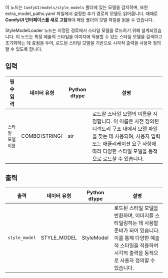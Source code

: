 이 노드는 `ComfyUI/models/style_models` 폴더에 있는 모델을 감지하며,
또한 extra_model_paths.yaml 파일에서 설정한 추가 경로의 모델도 읽어옵니다.
때때로 **ComfyUI 인터페이스를 새로 고침**해야 해당 폴더의 모델 파일을 읽을 수 있습니다.

StyleModelLoader 노드는 지정된 경로에서 스타일 모델을 로드하기 위해 설계되었습니다. 이 노드는 특정 예술적 스타일을 이미지에 적용할 수 있는 스타일 모델을 검색하고 초기화하는 데 중점을 두어, 로드된 스타일 모델을 기반으로 시각적 출력을 사용자 정의할 수 있도록 합니다.

## 입력

| 필수 입력          | 데이터 유형   | Python dtype | 설명                                                                                                                                                                                                              |
| ------------------ | ------------- | ------------ | ----------------------------------------------------------------------------------------------------------------------------------------------------------------------------------------------------------------- |
| `스타일 모델 이름` | COMBO[STRING] | str          | 로드할 스타일 모델의 이름을 지정합니다. 이 이름은 사전 정의된 디렉토리 구조 내에서 모델 파일을 찾는 데 사용되며, 사용자 입력 또는 애플리케이션 요구 사항에 따라 다양한 스타일 모델을 동적으로 로드할 수 있습니다. |

## 출력

| 출력          | 데이터 유형 | Python dtype | 설명                                                                                                                                                                             |
| ------------- | ----------- | ------------ | -------------------------------------------------------------------------------------------------------------------------------------------------------------------------------- |
| `style_model` | STYLE_MODEL | StyleModel   | 로드된 스타일 모델을 반환하며, 이미지를 스타일링하는 데 사용할 준비가 되어 있습니다. 이를 통해 다양한 예술적 스타일을 적용하여 시각적 출력을 동적으로 사용자 정의할 수 있습니다. |
